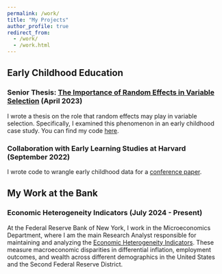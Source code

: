 ```yaml
---
permalink: /work/
title: "My Projects"
author_profile: true
redirect_from: 
  - /work/
  - /work.html
---
```


## Early Childhood Education

### Senior Thesis: [The Importance of Random Effects in Variable Selection](/files/PhamThu_Thesis.pdf) (April 2023)

I wrote a thesis on the role that random effects may play in variable selection. Specifically, I examined this phenomenon in an early childhood case study. You can find my code [here](https://github.com/mtpham17/thesis).

### Collaboration with Early Learning Studies at Harvard (September 2022)

I wrote code to wrangle early childhood data for a [conference paper](https://sree.confex.com/sree/2022/meetingapp.cgi/Paper/4080).

## My Work at the Bank

### Economic Heterogeneity Indicators (July 2024 - Present)

At the Federal Reserve Bank of New York, I work in the Microeconomics Department, where I am the main Research Analyst responsible for maintaining and analyzing the [Economic Heterogeneity Indicators](https://www.newyorkfed.org/research/economic-heterogeneity-indicators). These measure macroeconomic disparities in differential inflation, employment outcomes, and wealth across different demographics in the United States and the Second Federal Reserve District.



